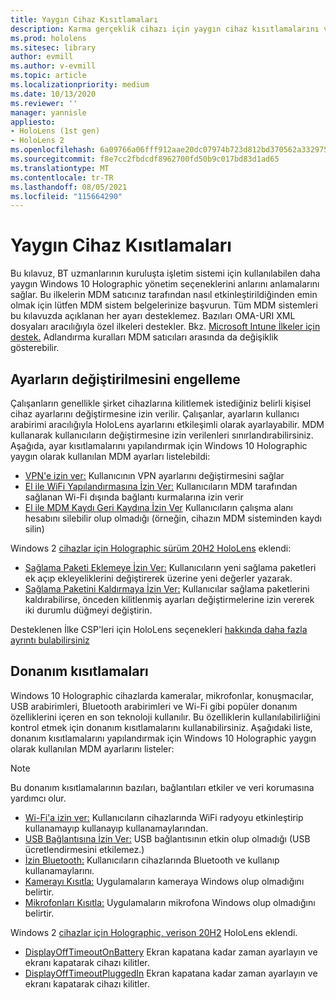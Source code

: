 ```yaml
---
title: Yaygın Cihaz Kısıtlamaları
description: Karma gerçeklik cihazı için yaygın cihaz kısıtlamalarını ve ayarlarını HoloLens takip edin.
ms.prod: hololens
ms.sitesec: library
author: evmill
ms.author: v-evmill
ms.topic: article
ms.localizationpriority: medium
ms.date: 10/13/2020
ms.reviewer: ''
manager: yannisle
appliesto:
- HoloLens (1st gen)
- HoloLens 2
ms.openlocfilehash: 6a09766a06fff912aae20dc07974b723d812bd370562a33297552dc0d2f7f12c
ms.sourcegitcommit: f8e7cc2fbdcdf8962700fd50b9c017bd83d1ad65
ms.translationtype: MT
ms.contentlocale: tr-TR
ms.lasthandoff: 08/05/2021
ms.locfileid: "115664290"
---
```

# <a name="common-device-restrictions"></a>Yaygın Cihaz Kısıtlamaları 

Bu kılavuz, BT uzmanlarının kuruluşta işletim sistemi için kullanılabilen daha yaygın Windows 10 Holographic yönetim seçeneklerini anlarını anlamalarını sağlar. Bu ilkelerin MDM satıcınız tarafından nasıl etkinleştirildiğinden emin olmak için lütfen MDM sistem belgelerinize başvurun. Tüm MDM sistemleri bu kılavuzda açıklanan her ayarı desteklemez. Bazıları OMA-URI XML dosyaları aracılığıyla özel ilkeleri destekler. Bkz. [Microsoft Intune İlkeler için destek.](/mem/intune/configuration/custom-settings-windows-10) Adlandırma kuralları MDM satıcıları arasında da değişiklik gösterebilir.

## <a name="prevent-changing-of-settings"></a>Ayarların değiştirilmesini engelleme
Çalışanların genellikle şirket cihazlarına kilitlemek istediğiniz belirli kişisel cihaz ayarlarını değiştirmesine izin verilir. Çalışanlar, ayarların kullanıcı arabirimi aracılığıyla HoloLens ayarlarını etkileşimli olarak ayarlayabilir. MDM kullanarak kullanıcıların değiştirmesine izin verilenleri sınırlandırabilirsiniz. Aşağıda, ayar kısıtlamalarını yapılandırmak için Windows 10 Holographic yaygın olarak kullanılan MDM ayarları listelebildi:
-   [VPN'e izin ver:](/windows/client-management/mdm/policy-csp-settings#settings-allowvpn) Kullanıcının VPN ayarlarını değiştirmesini sağlar
-   [El ile WiFi Yapılandırmasına İzin Ver:](/windows/client-management/mdm/policy-csp-wifi#wifi-allowmanualwificonfiguration) Kullanıcıların MDM tarafından sağlanan Wi-Fi dışında bağlantı kurmalarına izin verir
-   [El ile MDM Kaydı Geri Kaydına İzin Ver](/windows/client-management/mdm/policy-csp-experience#experience-allowmanualmdmunenrollment) Kullanıcıların çalışma alanı hesabını silebilir olup olmadığı (örneğin, cihazın MDM sisteminden kaydı silin)

Windows 2 [cihazlar için Holographic sürüm 20H2 HoloLens](hololens-release-notes.md#windows-holographic-version-20h2) eklendi:
- [Sağlama Paketi Eklemeye İzin Ver:](/windows/client-management/mdm/policy-csp-security#security-allowaddprovisioningpackage) Kullanıcıların yeni sağlama paketleri ek açıp ekleyeliklerini değiştirerek üzerine yeni değerler yazarak.
- [Sağlama Paketini Kaldırmaya İzin Ver:](/windows/client-management/mdm/policy-csp-security#security-allowremoveprovisioningpackage) Kullanıcılar sağlama paketlerini kaldırabilirse, önceden kilitlenmiş ayarları değiştirmelerine izin vererek iki durumlu düğmeyi değiştirin.

Desteklenen İlke CSP'leri için HoloLens seçenekleri [hakkında daha fazla ayrıntı bulabilirsiniz](/windows/client-management/mdm/policy-csps-supported-by-hololens2)

## <a name="hardware-restrictions"></a>Donanım kısıtlamaları
Windows 10 Holographic cihazlarda kameralar, mikrofonlar, konuşmacılar, USB arabirimleri, Bluetooth arabirimleri ve Wi-Fi gibi popüler donanım özelliklerini içeren en son teknoloji kullanılır. Bu özelliklerin kullanılabilirliğini kontrol etmek için donanım kısıtlamalarını kullanabilirsiniz.
Aşağıdaki liste, donanım kısıtlamalarını yapılandırmak için Windows 10 Holographic yaygın olarak kullanılan MDM ayarlarını listeler:

> [!NOTE]
> Bu donanım kısıtlamalarının bazıları, bağlantıları etkiler ve veri korumasına yardımcı olur.

-   [Wi-Fi'a izin ver:](/windows/client-management/mdm/policy-csp-wifi#wifi-allowwifi) Kullanıcıların cihazlarında WiFi radyoyu etkinleştirip kullanamayıp kullanayıp kullanamaylarından.
-   [USB Bağlantısına İzin Ver:](/windows/client-management/mdm/policy-csp-connectivity#connectivity-allowusbconnection) USB bağlantısının etkin olup olmadığı (USB ücretlendirmesini etkilemez.)
-   [İzin Bluetooth:](/windows/client-management/mdm/policy-csp-connectivity#connectivity-allowbluetooth) Kullanıcıların cihazlarında Bluetooth ve kullanıp kullanamaylarını.
-   [Kamerayı Kısıtla:](/windows/client-management/mdm/policy-csp-privacy#privacy-letappsaccesscamera) Uygulamaların kameraya Windows olup olmadığını belirtir.
-   [Mikrofonları Kısıtla:](/windows/client-management/mdm/policy-csp-privacy#privacy-letappsaccessmicrophone) Uygulamaların mikrofona Windows olup olmadığını belirtir.

Windows 2 [cihazlar için Holographic, verison 20H2](hololens-release-notes.md#windows-holographic-version-20h2) HoloLens eklendi. 
- [DisplayOffTimeoutOnBattery](/windows/client-management/mdm/policy-csp-power#power-displayofftimeoutonbattery) Ekran kapatana kadar zaman ayarlayın ve ekranı kapatarak cihazı kilitler. 
- [DisplayOffTimeoutPluggedIn](/windows/client-management/mdm/policy-csp-power#power-displayofftimeoutpluggedin) Ekran kapatana kadar zaman ayarlayın ve ekranı kapatarak cihazı kilitler. 
